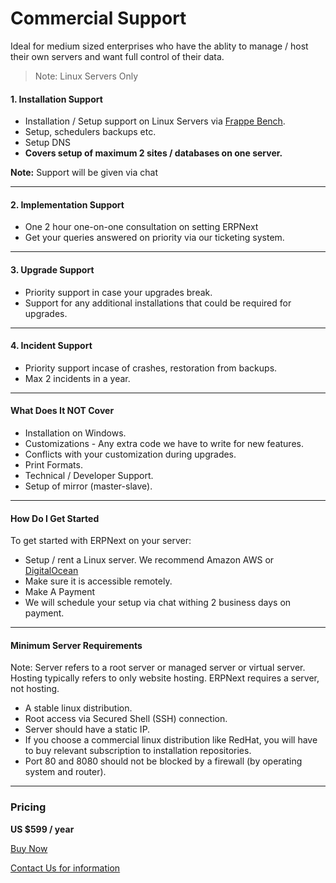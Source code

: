 # Commercial Support

<p class="lead">Ideal for medium sized enterprises who have the ablity to manage / host their own servers and want full control of their data.</p>

> Note: Linux Servers Only

#### 1. Installation Support

- Installation / Setup support on Linux Servers via [Frappe Bench](https://github.com/frappe/bench).
- Setup, schedulers backups etc.
- Setup DNS
- **Covers setup of maximum 2 sites / databases on one server.**

**Note:** Support will be given via chat

---

#### 2. Implementation Support

- One 2 hour one-on-one consultation on setting ERPNext
- Get your queries answered on priority via our ticketing system.

---

#### 3. Upgrade Support

- Priority support in case your upgrades break.
- Support for any additional installations that could be required for upgrades.

---

#### 4. Incident Support

- Priority support incase of crashes, restoration from backups.
- Max 2 incidents in a year.

---

#### What Does It NOT Cover

- Installation on Windows.
- Customizations - Any extra code we have to write for new features.
- Conflicts with your customization during upgrades.
- Print Formats.
- Technical / Developer Support.
- Setup of mirror (master-slave).

---

#### How Do I Get Started

To get started with ERPNext on your server:

- Setup / rent a Linux server. We recommend Amazon AWS or [DigitalOcean](https://www.digitalocean.com/?refcode=8a43cf2fb1d7)
- Make sure it is accessible remotely.
- Make A Payment
- We will schedule your setup via chat withing 2 business days on payment.

---

#### Minimum Server Requirements

Note: Server refers to a root server or managed server or virtual server. Hosting typically refers to only website hosting. ERPNext requires a server, not hosting.

- A stable linux distribution.
- Root access via Secured Shell (SSH) connection.
- Server should have a static IP.
- If you choose a commercial linux distribution like RedHat, you will have to buy relevant subscription to installation repositories.
- Port 80 and 8080 should not be blocked by a firewall (by operating system and router).

---

### Pricing

**US $599 / year**

<a href="/buy/payment#CommercialSupport" class="btn btn-success">Buy Now</a>

<a href="/contact">Contact Us for information</a>
